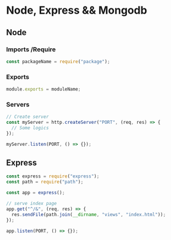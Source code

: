 # Node, Express && Mongodb

## Node

### Imports /Require

```js
const packageName = require("package");
```

### Exports

```js
module.exports = moduleName;
```

### Servers

```js
// Create server
const myServer = http.createServer("PORT", (req, res) => {
  // Some logics
});

myServer.listen(PORT, () => {});
```

## Express

```js
const express = require("express");
const path = require("path");

const app = express();

// serve index page
app.get("^/&", (req, res) => {
  res.sendFile(path.join(__dirname, "views", "index.html"));
});

app.listen(PORT, () => {});
```
